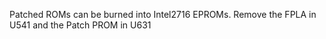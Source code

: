 Patched ROMs can be burned into Intel2716 EPROMs.
Remove the FPLA in U541 and the Patch PROM in U631
